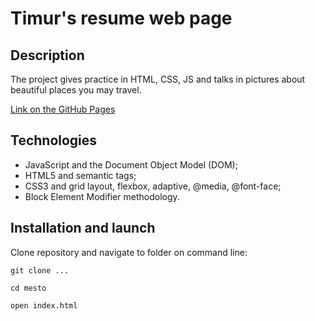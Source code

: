 # Timur's resume web page

## Description

The project gives practice in HTML, CSS, JS and talks in pictures about beautiful places you may travel.

[Link on the GitHub Pages](https://timurgain.github.io/mesto/)

## Technologies

- JavaScript and the Document Object Model (DOM);
- HTML5 and semantic tags;
- CSS3 and grid layout, flexbox, adaptive, @media, @font-face;
- Block Element Modifier methodology.

## Installation and launch

Clone repository and navigate to folder on command line:
```
git clone ...
```

```
cd mesto
```

```
open index.html
```
